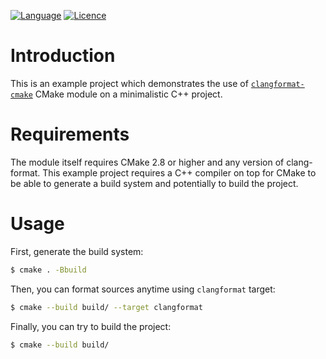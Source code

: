 [![Language](https://img.shields.io/badge/language-CMake-blue.svg)](https://cmake.org/)
[![Licence](https://img.shields.io/badge/license-Boost%201.0-blue.svg)](http://www.boost.org/LICENSE_1_0.txt)

Introduction
============

This is an example project which demonstrates the use of
[`clangformat-cmake`](https://github.com/zemasoft/clangformat-cmake)
CMake module on a minimalistic C++ project.

Requirements
============

The module itself requires CMake 2.8 or higher and any version of clang-format.
This example project requires a C++ compiler on top for CMake to be able to
generate a build system and potentially to build the project.

Usage
=====

First, generate the build system:

```bash
$ cmake . -Bbuild
```

Then, you can format sources anytime using `clangformat` target:

```bash
$ cmake --build build/ --target clangformat
```

Finally, you can try to build the project:

```bash
$ cmake --build build/
```
